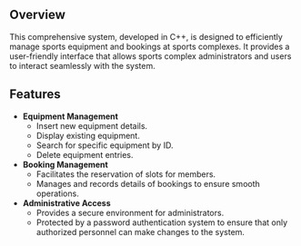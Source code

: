 ## Overview

This comprehensive system, developed in C++, is designed to efficiently manage sports equipment and bookings at sports complexes. It provides a user-friendly interface that allows sports complex administrators and users to interact seamlessly with the system.

## Features
- **Equipment Management**
     -  Insert new equipment details.
     -  Display existing equipment.
     -  Search for specific equipment by ID.
     -  Delete equipment entries.
- **Booking Management**
     -  Facilitates the reservation of slots for members.
     -  Manages and records details of bookings to ensure smooth operations.
- **Administrative Access**
     -  Provides a secure environment for administrators.
     -  Protected by a password authentication system to ensure that only authorized personnel can make changes to the system.



